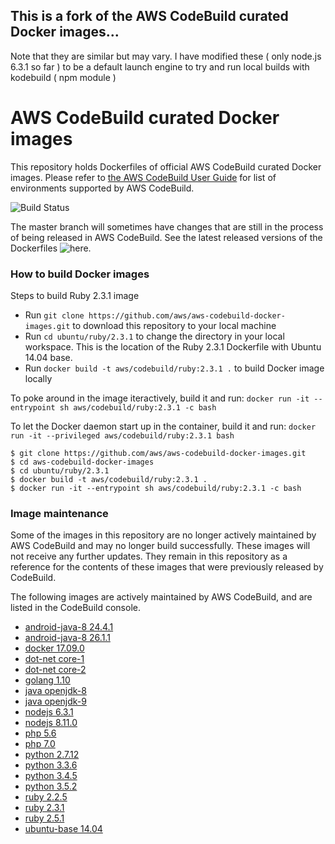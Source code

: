 
## This is a fork of the AWS CodeBuild curated Docker images... 


Note that they are similar but may vary.   I have modified these ( only node.js 6.3.1 so far ) 
to be a default launch engine to try and run local builds with kodebuild ( npm module ) 




# AWS CodeBuild curated Docker images

This repository holds Dockerfiles of official AWS CodeBuild curated Docker images. Please refer to [the AWS CodeBuild User Guide](http://docs.aws.amazon.com/codebuild/latest/userguide/build-env-ref.html) for list of environments supported by AWS CodeBuild.

![Build Status](https://codebuild.us-west-2.amazonaws.com/badges?uuid=eyJlbmNyeXB0ZWREYXRhIjoiSkJibVVQVEpvUms1cmw3YVlnU1hSdkpBQ0c5SFgyTkJXMFBFdEU2SWtySHREcUlUVlRhbW4zMEd3NlhsOWIzUWgvRkxhUWVSSTFPZGNNakNHRVNLalY0PSIsIml2UGFyYW1ldGVyU3BlYyI6IlV0QjBRZXRvS0F5dE5vbTciLCJtYXRlcmlhbFNldFNlcmlhbCI6MX0%3D&branch=master)

The master branch will sometimes have changes that are still in the process of being released in AWS CodeBuild.  See the latest released versions of the Dockerfiles ![here](https://github.com/aws/aws-codebuild-docker-images/releases).

### How to build Docker images

Steps to build Ruby 2.3.1 image

* Run `git clone https://github.com/aws/aws-codebuild-docker-images.git` to download this repository to your local machine
* Run `cd ubuntu/ruby/2.3.1` to change the directory in your local workspace. This is the location of the Ruby 2.3.1 Dockerfile with Ubuntu 14.04 base.
* Run `docker build -t aws/codebuild/ruby:2.3.1 .` to build Docker image locally

To poke around in the image iteractively, build it and run:
`docker run -it --entrypoint sh aws/codebuild/ruby:2.3.1 -c bash`

To let the Docker daemon start up in the container, build it and run:
`docker run -it --privileged aws/codebuild/ruby:2.3.1 bash`

```
$ git clone https://github.com/aws/aws-codebuild-docker-images.git
$ cd aws-codebuild-docker-images
$ cd ubuntu/ruby/2.3.1
$ docker build -t aws/codebuild/ruby:2.3.1 .
$ docker run -it --entrypoint sh aws/codebuild/ruby:2.3.1 -c bash
```

### Image maintenance

Some of the images in this repository are no longer actively maintained by AWS CodeBuild and may no longer build successfully.  These images will not receive any further updates.  They remain in this repository as a reference for the contents of these images that were previously released by CodeBuild.

The following images are actively maintained by AWS CodeBuild, and are listed in the CodeBuild console.

+ [android-java-8 24.4.1](ubuntu/android-java-8/24.4.1)
+ [android-java-8 26.1.1](ubuntu/android-java-8/26.1.1)
+ [docker 17.09.0](ubuntu/docker/17.09.0)
+ [dot-net core-1](ubuntu/dot-net/core-1)
+ [dot-net core-2](ubuntu/dot-net/core-2)
+ [golang 1.10](ubuntu/golang/1.10)
+ [java openjdk-8](ubuntu/java/openjdk-8)
+ [java openjdk-9](ubuntu/java/openjdk-9)
+ [nodejs 6.3.1](ubuntu/nodejs/6.3.1)
+ [nodejs 8.11.0](ubuntu/nodejs/8.11.0)
+ [php 5.6](ubuntu/php/5.6)
+ [php 7.0](ubuntu/php/7.0)
+ [python 2.7.12](ubuntu/python/2.7.12)
+ [python 3.3.6](ubuntu/python/3.3.6)
+ [python 3.4.5](ubuntu/python/3.4.5)
+ [python 3.5.2](ubuntu/python/3.5.2)
+ [ruby 2.2.5](ubuntu/ruby/2.2.5)
+ [ruby 2.3.1](ubuntu/ruby/2.3.1)
+ [ruby 2.5.1](ubuntu/ruby/2.5.1)
+ [ubuntu-base 14.04](ubuntu/ubuntu-base/14.04)

